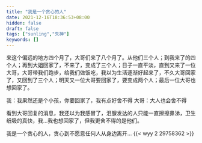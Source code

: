 ```yaml
---
title: "我是一个贪心的人"
date: 2021-12-16T18:36:53+08:00
hidden: false
draft: false
tags: ["sunling","失神"]
keywords: []
---
```


来这个偏远的地方四个月了，大哥们来了八个月了。从他们三个人；到我来了的四个人；再到大姐回家了，不来了，变成了三个人；日子一直平淡，直到又来了一位大哥，大哥带我们跑步，给我们做饭吃，我以为生活逐渐好起来了，不久大哥回家了，又回到了三个人；明天又一位大哥要回家了，要变成两个人；最后一位大哥也想回家了。

我：我果然还是个小孩，你要回家了，我有点好舍不得
大哥：大人也会舍不得

看到大哥回复的消息，我还以为我感冒了，泪腺发达的人只能一直擦擦鼻涕，卫生纸吸的真快，我...我也想回家了，但我更舍不得的是他们。

我是一个贪心的人，贪心到不愿意任何人从身边离开...
{{< wyy 2 29758362 >}}

